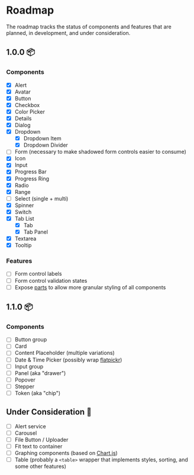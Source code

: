 # Roadmap

The roadmap tracks the status of components and features that are planned, in development, and under consideration.

## 1.0.0 📦

### Components

- [x] Alert
- [x] Avatar
- [x] Button
- [x] Checkbox
- [x] Color Picker
- [x] Details
- [x] Dialog
- [x] Dropdown
  - [x] Dropdown Item
  - [x] Dropdown Divider
- [ ] Form (necessary to make shadowed form controls easier to consume)
- [x] Icon
- [x] Input
- [x] Progress Bar
- [x] Progress Ring
- [x] Radio
- [x] Range
- [ ] Select (single + multi)
- [x] Spinner
- [x] Switch
- [x] Tab List
  - [x] Tab
  - [x] Tab Panel
- [x] Textarea
- [x] Tooltip

### Features

- [ ] Form control labels
- [ ] Form control validation states
- [ ] Expose [parts](https://developer.mozilla.org/en-US/docs/Web/CSS/::part) to allow more granular styling of all components

## 1.1.0 📦

### Components

- [ ] Button group
- [ ] Card
- [ ] Content Placeholder (multiple variations)
- [ ] Date & Time Picker (possibly wrap [flatpickr](https://flatpickr.js.org/))
- [ ] Input group
- [ ] Panel (aka "drawer")
- [ ] Popover
- [ ] Stepper
- [ ] Token (aka "chip")

## Under Consideration 🤔

- [ ] Alert service
- [ ] Carousel
- [ ] File Button / Uploader
- [ ] Fit text to container
- [ ] Graphing components (based on [Chart.js](https://www.chartjs.org/))
- [ ] Table (probably a `<table>` wrapper that implements styles, sorting, and some other features)
